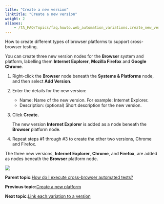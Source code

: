 ```yaml
--- 
title: "Create a new version"
linktitle: "Create a new version"
weight: 2
aliases: 
    - /TA_FAQ/Topics/faq.howto.web_automation_variations.create_new_version.html
---
```


How to create different types of browser platforms to support cross-browser testing.

You can create three new version nodes for the **Browser** system and platform, labelling them **Internet Explorer**, **Mozilla Firefox** and **Google Chrome**.

1.  Right-click the **Browser** node beneath the **Systems & Platforms** node, and then select **Add Version**.

2.  Enter the details for the new version:

    -   Name: Name of the new version. For example: Internet Explorer.
    -   Description: \(optional\) Short description for the new version.
3.  Click **Create.**

    The new version **Internet Explorer** is added as a node beneath the **Browser** platform node.

4.  Repeat steps \#1 through \#3 to create the other two versions, Chrome and Firefox.


The three new versions, **Internet Explorer**, **Chrome**, and **Firefox**, are added as nodes beneath the **Browser** platform node.

![](/TA_Automation/Images/web_automation_create_new_version.png)

**Parent topic:**[How do I execute cross-browser automated tests?](/TA_FAQ/Topics/faq.howto.web_automation_variations.html)

**Previous topic:**[Create a new platform](/TA_FAQ/Topics/faq.howto.web_automation_variations.create_new_system.html)

**Next topic:**[Link each variation to a version](/TA_FAQ/Topics/faq.howto.web_automation_variations.linking.html)

